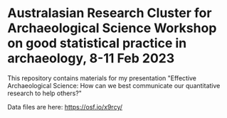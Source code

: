 
# Australasian Research Cluster for Archaeological Science Workshop on good statistical practice in archaeology, 8-11 Feb 2023


This repository contains materials for my presentation "Effective Archaeological Science: How can we best communicate our quantitative research to help others?"

Data files are here: https://osf.io/x9rcy/
